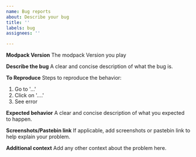 ```yaml
---
name: Bug reports
about: Describe your bug
title: ''
labels: bug
assignees: ''

---
```


**Modpack Version**
The modpack Version you play

**Describe the bug**
A clear and concise description of what the bug is.

**To Reproduce**
Steps to reproduce the behavior:
1. Go to '...'
2. Click on '....'
3. See error

**Expected behavior**
A clear and concise description of what you expected to happen.

**Screenshots/Pastebin link**
If applicable, add screenshots or pastebin link to help explain your problem.


**Additional context**
Add any other context about the problem here.
